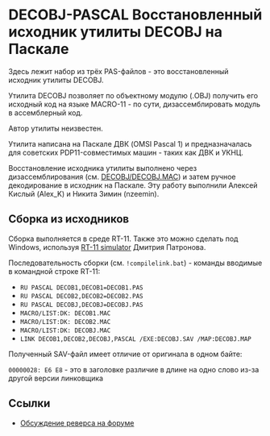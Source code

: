 # DECOBJ-PASCAL Восстановленный исходник утилиты DECOBJ на Паскале

Здесь лежит набор из трёх PAS-файлов - это восстановленный исходник утилиты DECOBJ.

Утилита DECOBJ позволяет по объектному модулю (.OBJ) получить его исходный код на языке MACRO-11 - по сути, дизассемблировать модуль в ассемблерный код.

Автор утилиты неизвестен.

Утилита написана на Паскале ДВК (OMSI Pascal 1) и предназначалась для советских PDP11-совместимых машин - таких как ДВК и УКНЦ.

Восстановление исходника утилиты выполнено через дизассемблирования (см. [DECOBJ/DECOBJ.MAC](https://github.com/nzeemin/uknc-various/blob/master/DECOBJ/DECOBJ.MAC)) и затем ручное декодирование в исходник на Паскале. Эту работу выполнили Алексей Кислый (Alex_K) и Никита Зимин (nzeemin).


## Сборка из исходников

Сборка выполняется в среде RT-11.
Также это можно сделать под Windows, используя [RT-11 simulator](http://emulator.pdp-11.org.ru/RT-11/distr/) Дмитрия Патронова.

Последовательность сборки (см. <code>!compilelink.bat</code>) - команды вводимые в командной строке RT-11:
 - `RU PASCAL DECOB1,DECOB1=DECOB1.PAS`
 - `RU PASCAL DECOB2,DECOB2=DECOB2.PAS`
 - `RU PASCAL DECOBJ,DECOBJ=DECOBJ.PAS`
 - `MACRO/LIST:DK: DECOB1.MAC`
 - `MACRO/LIST:DK: DECOB2.MAC`
 - `MACRO/LIST:DK: DECOBJ.MAC`
 - `LINK DECOB1,DECOB2,DECOBJ,PASCAL /EXE:DECOBJ.SAV /MAP:DECOBJ.MAP`

Полученный SAV-файл имеет отличие от оригинала в одном байте:

`00000028: E6 E8` - это в заголовке различие в длине на одно слово из-за другой версии линковщика


## Ссылки
- [Обсуждение реверса на форуме](https://zx-pk.ru/threads/34762-dizasm-decobj.html)
